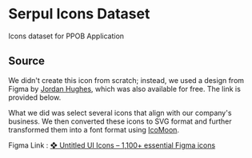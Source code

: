 # Serpul Icons Dataset

Icons dataset for PPOB Application

## Source

We didn't create this icon from scratch; instead, we used a design from Figma by [Jordan Hughes](https://www.figma.com/@designer), which was also available for free. The link is provided below.

What we did was select several icons that align with our company's business. We then converted these icons to SVG format and further transformed them into a font format using [IcoMoon](https://icomoon.io/).

Figma Link : [❖ Untitled UI Icons – 1,100+ essential Figma icons](https://www.figma.com/community/file/1114001199549197320/%E2%9D%96-Untitled-UI-Icons-%E2%80%93-1%2C100%2B-essential-Figma-icons)
